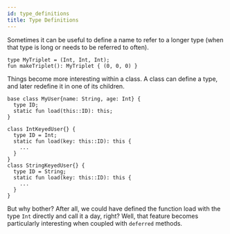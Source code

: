 ```yaml
---
id: type_definitions
title: Type Definitions
---
```


Sometimes it can be useful to define a name to refer to a longer type (when that type is long or needs to be referred to often).

```
type MyTriplet = (Int, Int, Int);
fun makeTriplet(): MyTriplet { (0, 0, 0) }
```

Things become more interesting within a class. A class can define a type, and later redefine it in one of its children.

```
base class MyUser{name: String, age: Int} {
  type ID;
  static fun load(this::ID): this;
}

class IntKeyedUser{} {
  type ID = Int;
  static fun load(key: this::ID): this {
    ...
  }
}
class StringKeyedUser{} {
  type ID = String;
  static fun load(key: this::ID): this {
    ...
  }
}
```

But why bother? After all, we could have defined the function load with the type `Int` directly and call it a day, right? Well, that feature becomes particularly interesting when coupled with `deferred` methods.
